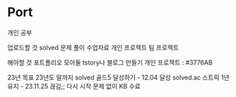 # Port
개인 공부

업로드할 것
solved 문제 풀이
수업자료
개인 프로젝트
팀 프로젝트

해야할 것
포트폴리오 모아둘 tstory나 블로그 만들기
개인 프로젝트 : #3776AB

23년 목표
23년도 말까지 solved 골드5 달성하기 - 12.04 달성
solved.ac 스트릭 1년 유지 - 23.11.25 끊김;; 다시 시작
문제 없이 KB 수료

